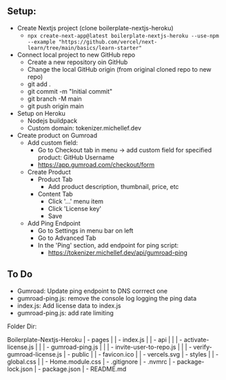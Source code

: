 ## Setup:
- Create Nextjs project (clone boilerplate-nextjs-heroku)
  - `npx create-next-app@latest boilerplate-nextjs-heroku --use-npm --example "https://github.com/vercel/next-learn/tree/main/basics/learn-starter"`
- Connect local project to new GitHub repo
  - Create a new repository oin GitHub
  - Change the local GitHub origin (from original cloned repo to new repo)
  - git add .
  - git commit -m "Initial commit"
  - git branch -M main
  - git push origin main
- Setup on Heroku
  - Nodejs buildpack
  - Custom domain: tokenizer.michellef.dev
- Create product on Gumroad
  - Add custom field:
    - Go to Checkout tab in menu -> add custom field for specified product: GitHub Username
    - https://app.gumroad.com/checkout/form
  - Create Product
    - Product Tab
      - Add product description, thumbnail, price, etc
    - Content Tab
      - Click '...' menu item
      - Click 'License key' 
      - Save
  - Add Ping Endpoint
    - Go to Settings in menu bar on left
    - Go to Advanced Tab
    - In the 'Ping' section, add endpoint for ping script: 
      - https://tokenizer.michellef.dev/api/gumroad-ping
    

## To Do
- Gumroad: Update ping endpoint to DNS corrrect one
- gumroad-ping.js: remove the console log logging the ping data
- index.js: Add license data to index.js
- gumroad-ping.js: add rate limiting




Folder Dir: 

Boilerplate-Nextjs-Heroku
| - pages
| | - index.js
| | - api
| | | - activate-license.js
| | | - gumroad-ping.js
| | | - invite-user-to-repo.js
| | | - verify-gumroad-license.js
| - public
| | - favicon.ico
| | - vercels.svg
| - styles
| | - global.css
| | - Home.module.css
| - .gitignore
| - .nvmrc
| - package-lock.json
| - package.json
| - README.md